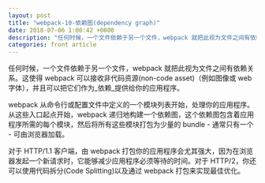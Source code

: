 ```yaml
---
layout: post
title: "webpack-10-依赖图(dependency graph)"
date: 2018-07-06 1:00:42 +0800
description: "任何时候，一个文件依赖于另一个文件，webpack 就把此视为文件之间有依赖关系。"
categories: front article
---
```


任何时候，一个文件依赖于另一个文件，webpack 就把此视为文件之间有依赖关系。这使得 webpack 可以接收非代码资源(non-code asset)（例如图像或 web 字体），并且可以把它们作为_依赖_提供给你的应用程序。

webpack 从命令行或配置文件中定义的一个模块列表开始，处理你的应用程序。 从这些入口起点开始，webpack 递归地构建一个依赖图，这个依赖图包含着应用程序所需的每个模块，然后将所有这些模块打包为少量的 bundle - 通常只有一个 - 可由浏览器加载。

对于 HTTP/1.1 客户端，由 webpack 打包你的应用程序会尤其强大，因为在浏览器发起一个新请求时，它能够减少应用程序必须等待的时间。对于 HTTP/2，你还可以使用代码拆分(Code Splitting)以及通过 webpack 打包来实现最佳优化。

